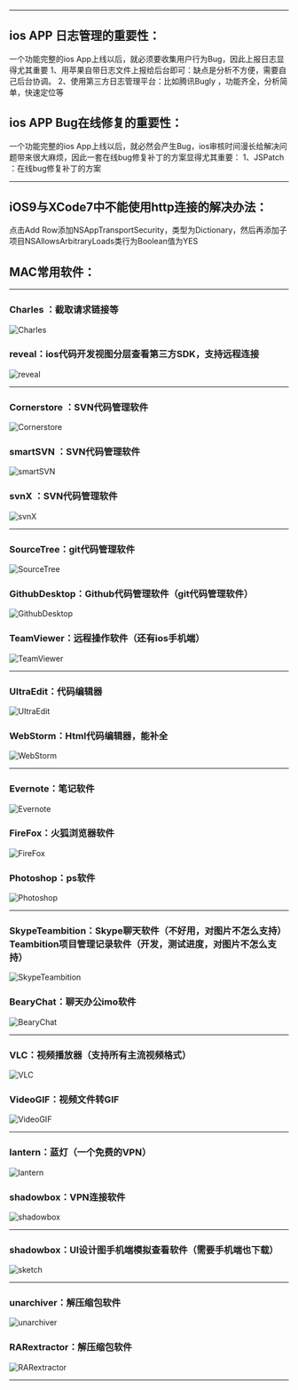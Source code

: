 **************

## ios APP 日志管理的重要性：
一个功能完整的ios App上线以后，就必须要收集用户行为Bug，因此上报日志显得尤其重要
1、用苹果自带日志文件上报给后台即可：缺点是分析不方便，需要自己后台协调。
2、使用第三方日志管理平台：比如腾讯Bugly ，功能齐全，分析简单，快速定位等


## ios APP Bug在线修复的重要性：
一个功能完整的ios App上线以后，就必然会产生Bug，ios审核时间漫长给解决问题带来很大麻烦，因此一套在线bug修复补丁的方案显得尤其重要：
1、JSPatch ：在线bug修复补丁的方案

**************
## iOS9与XCode7中不能使用http连接的解决办法：

 点击Add Row添加NSAppTransportSecurity，类型为Dictionary，然后再添加子项目NSAllowsArbitraryLoads类行为Boolean值为YES

## MAC常用软件：
**************
### Charles ：截取请求链接等
![Charles](https://github.com/niexiaobo/MyDailyDevelopmentNotes/blob/master/MyDailyDevelopmentNotes/MostusedSoftwareImages/Charles.png)
### reveal：ios代码开发视图分层查看第三方SDK，支持远程连接
![reveal](https://github.com/niexiaobo/MyDailyDevelopmentNotes/blob/master/MyDailyDevelopmentNotes/MostusedSoftwareImages/reveal.png)
**************
### Cornerstore ：SVN代码管理软件
![Cornerstore](https://github.com/niexiaobo/MyDailyDevelopmentNotes/blob/master/MyDailyDevelopmentNotes/MostusedSoftwareImages/Cornerstore.png)
### smartSVN ：SVN代码管理软件
![smartSVN](https://github.com/niexiaobo/MyDailyDevelopmentNotes/blob/master/MyDailyDevelopmentNotes/MostusedSoftwareImages/smartSVN.png)
### svnX ：SVN代码管理软件
![svnX](https://github.com/niexiaobo/MyDailyDevelopmentNotes/blob/master/MyDailyDevelopmentNotes/MostusedSoftwareImages/svnX.png)
**************
### SourceTree：git代码管理软件
![SourceTree](https://github.com/niexiaobo/MyDailyDevelopmentNotes/blob/master/MyDailyDevelopmentNotes/MostusedSoftwareImages/SourceTree.png)
### GithubDesktop：Github代码管理软件（git代码管理软件）
![GithubDesktop](https://github.com/niexiaobo/MyDailyDevelopmentNotes/blob/master/MyDailyDevelopmentNotes/MostusedSoftwareImages/GithubDesktop.png)
### TeamViewer：远程操作软件（还有ios手机端）
![TeamViewer](https://github.com/niexiaobo/MyDailyDevelopmentNotes/blob/master/MyDailyDevelopmentNotes/MostusedSoftwareImages/TeamViewer.png)
**************
### UItraEdit：代码编辑器
![UItraEdit](https://github.com/niexiaobo/MyDailyDevelopmentNotes/blob/master/MyDailyDevelopmentNotes/MostusedSoftwareImages/UItraEdit.png)
### WebStorm：Html代码编辑器，能补全
![WebStorm](https://github.com/niexiaobo/MyDailyDevelopmentNotes/blob/master/MyDailyDevelopmentNotes/MostusedSoftwareImages/WebStorm.png)
**************
### Evernote：笔记软件
![Evernote](https://github.com/niexiaobo/MyDailyDevelopmentNotes/blob/master/MyDailyDevelopmentNotes/MostusedSoftwareImages/Evernote.png)
### FireFox：火狐浏览器软件
![FireFox](https://github.com/niexiaobo/MyDailyDevelopmentNotes/blob/master/MyDailyDevelopmentNotes/MostusedSoftwareImages/FireFox.png)
### Photoshop：ps软件
![Photoshop](https://github.com/niexiaobo/MyDailyDevelopmentNotes/blob/master/MyDailyDevelopmentNotes/MostusedSoftwareImages/Photoshop.png)
**************
### SkypeTeambition：Skype聊天软件（不好用，对图片不怎么支持） Teambition项目管理记录软件（开发，测试进度，对图片不怎么支持）
![SkypeTeambition](https://github.com/niexiaobo/MyDailyDevelopmentNotes/blob/master/MyDailyDevelopmentNotes/MostusedSoftwareImages/SkypeTeambition.png)
### BearyChat：聊天办公imo软件
![BearyChat](https://github.com/niexiaobo/MyDailyDevelopmentNotes/blob/master/MyDailyDevelopmentNotes/MostusedSoftwareImages/BearyChat.png)
**************
### VLC：视频播放器（支持所有主流视频格式）
![VLC](https://github.com/niexiaobo/MyDailyDevelopmentNotes/blob/master/MyDailyDevelopmentNotes/MostusedSoftwareImages/VLC.png)
### VideoGIF：视频文件转GIF
![VideoGIF](https://github.com/niexiaobo/MyDailyDevelopmentNotes/blob/master/MyDailyDevelopmentNotes/MostusedSoftwareImages/VideoGIF.png)
**************
### lantern：蓝灯（一个免费的VPN）
![lantern](https://github.com/niexiaobo/MyDailyDevelopmentNotes/blob/master/MyDailyDevelopmentNotes/MostusedSoftwareImages/lantern.png)
### shadowbox：VPN连接软件
![shadowbox](https://github.com/niexiaobo/MyDailyDevelopmentNotes/blob/master/MyDailyDevelopmentNotes/MostusedSoftwareImages/shadowbox.png)
**************
### shadowbox：UI设计图手机端模拟查看软件（需要手机端也下载）
![sketch](https://github.com/niexiaobo/MyDailyDevelopmentNotes/blob/master/MyDailyDevelopmentNotes/MostusedSoftwareImages/sketch.png)
**************
### unarchiver：解压缩包软件
![unarchiver](https://github.com/niexiaobo/MyDailyDevelopmentNotes/blob/master/MyDailyDevelopmentNotes/MostusedSoftwareImages/unarchiver.png)
### RARextractor：解压缩包软件
![RARextractor](https://github.com/niexiaobo/MyDailyDevelopmentNotes/blob/master/MyDailyDevelopmentNotes/MostusedSoftwareImages/RARextractor.png)
**************


